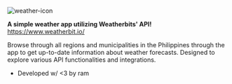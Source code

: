 ![weather-icon](https://github.com/user-attachments/assets/b34f554b-f8ba-4492-96a1-3d5e40a6571e)

**A simple weather app utilizing Weatherbits' API!** https://www.weatherbit.io/

Browse through all regions and municipalities in the Philippines through the app to get up-to-date information about weather forecasts.
Designed to explore various API functionalities and integrations.
- Developed w/ <3 by ram

